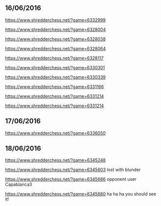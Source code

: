 **16/06/2016**
--------------
https://www.shredderchess.net/?game=6332999

https://www.shredderchess.net/?game=6328004

https://www.shredderchess.net/?game=6328038

https://www.shredderchess.net/?game=6328064

https://www.shredderchess.net/?game=6328117

https://www.shredderchess.net/?game=6330301

https://www.shredderchess.net/?game=6330339

https://www.shredderchess.net/?game=6331166

https://www.shredderchess.net/?game=6331214

https://www.shredderchess.net/?game=6331214

**17/06/2016**
--------------
https://www.shredderchess.net/?game=6336050

**18/06/2016**
--------------
https://www.shredderchess.net/?game=6345248

https://www.shredderchess.net/?game=6345603 lost with blunder

https://www.shredderchess.net/?game=6345686 opponent user Capablanca3

https://www.shredderchess.net/?game=6345680 ha ha ha you should see it!

